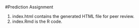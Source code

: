 #Prediction Assignment

1. index.html contains the generated HTML file for peer review.
2. index.Rmd is the R code.